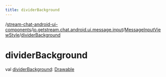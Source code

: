 ```yaml
---
title: dividerBackground
---
```

/[stream-chat-android-ui-components](../../index.md)/[io.getstream.chat.android.ui.message.input](../index.md)/[MessageInputViewStyle](index.md)/[dividerBackground](dividerBackground.md)  
  
  
  
# dividerBackground  
val [dividerBackground](dividerBackground.md): [Drawable](https://developer.android.com/reference/kotlin/android/graphics/drawable/Drawable.html)
